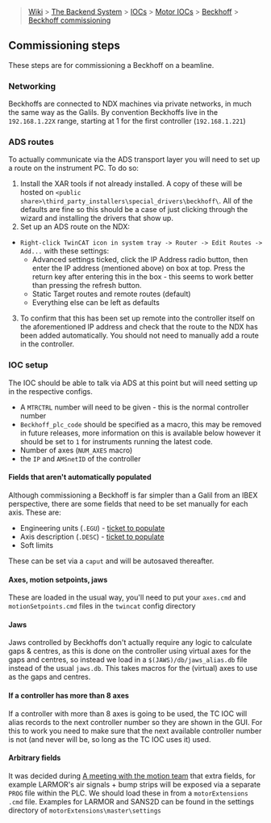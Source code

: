 > [Wiki](Home) > [The Backend System](The-Backend-System) > [IOCs](IOCs) > [Motor IOCs](Motor-IOCs) > [Beckhoff](Beckhoff) > [Beckhoff commissioning](Beckhoff-Commissioning)

## Commissioning steps
These steps are for commissioning a Beckhoff on a beamline. 

### Networking
Beckhoffs are connected to NDX machines via private networks, in much the same way as the Galils. By convention Beckhoffs live in the `192.168.1.22X` range, starting at 1 for the first controller (`192.168.1.221`) 

### ADS routes
To actually communicate via the ADS transport layer you will need to set up a route on the instrument PC. To do so: 
1. Install the XAR tools if not already installed. A copy of these will be hosted on `<public share>\third_party_installers\special_drivers\beckhoff\`. All of the defaults are fine so this should be a case of just clicking through the wizard and installing the drivers that show up. 
2. Set up an ADS route on the NDX: 
  - `Right-click TwinCAT icon in system tray -> Router -> Edit Routes -> Add...` with these settings:
    - Advanced settings ticked, click the IP Address radio button, then enter the IP address (mentioned above) on box at top. Press the return key after entering this in the box - this seems to work better than pressing the refresh button.  
    - Static Target routes and remote routes (default) 
    - Everything else can be left as defaults
3. To confirm that this has been set up remote into the controller itself on the aforementioned IP address and check that the route to the NDX has been added automatically. You should not need to manually add a route in the controller. 

### IOC setup
The IOC should be able to talk via ADS at this point but will need setting up in the respective configs. 
- A `MTRCTRL` number will need to be given - this is the normal controller number
- `Beckhoff_plc_code` should be specified as a macro, this may be removed in future releases, more information on this is available below however it should be set to `1` for instruments running the latest code. 
- Number of axes (`NUM_AXES` macro)
- the `IP` and `AMSnetID` of the controller

#### Fields that aren't automatically populated
Although commissioning a Beckhoff is far simpler than a Galil from an IBEX perspective, there are some fields that need to be set manually for each axis.  These are: 

- Engineering units (`.EGU`) - [ticket to populate](https://github.com/ISISComputingGroup/IBEX/issues/6855)
- Axis description (`.DESC`) - [ticket to populate](https://github.com/ISISComputingGroup/IBEX/issues/6860)
- Soft limits

These can be set via a `caput` and will be autosaved thereafter.

#### Axes, motion setpoints, jaws
These are loaded in the usual way, you'll need to put your `axes.cmd` and `motionSetpoints.cmd` files in the `twincat` config directory

#### Jaws

Jaws controlled by Beckhoffs don't actually require any logic to calculate gaps & centres, as this is done on the controller using virtual axes for the gaps and centres, so instead we load in a `$(JAWS)/db/jaws_alias.db` file instead of the usual `jaws.db`. This takes macros for the (virtual) axes to use as the gaps and centres.

#### If a controller has more than 8 axes
If a controller with more than 8 axes is going to be used, the TC IOC will alias records to the next controller number so they are shown in the GUI. For this to work you need to make sure that the next available controller number is not (and never will be, so long as the TC IOC uses it) used. 

#### Arbitrary fields 

It was decided during [A meeting with the motion team](https://github.com/ISISComputingGroup/IBEX/issues/6916) that extra fields, for example LARMOR's air signals + bump strips will be exposed via a separate `PROG` file within the PLC. We should load these in from a `motorExtensions` `.cmd` file. Examples for LARMOR and SANS2D can be found in the settings directory of `motorExtensions\master\settings`